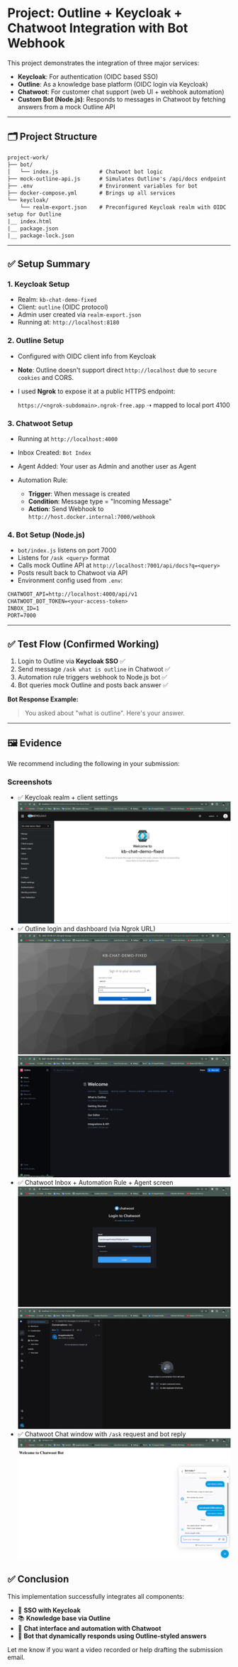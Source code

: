 # Project: Outline + Keycloak + Chatwoot Integration with Bot Webhook

This project demonstrates the integration of three major services:

* **Keycloak**: For authentication (OIDC based SSO)
* **Outline**: As a knowledge base platform (OIDC login via Keycloak)
* **Chatwoot**: For customer chat support (web UI + webhook automation)
* **Custom Bot (Node.js)**: Responds to messages in Chatwoot by fetching answers from a mock Outline API

---

## 🗂️ Project Structure

```
project-work/
├── bot/
│   └── index.js             # Chatwoot bot logic
├── mock-outline-api.js      # Simulates Outline's /api/docs endpoint
├── .env                     # Environment variables for bot
├── docker-compose.yml       # Brings up all services
└── keycloak/
    └── realm-export.json    # Preconfigured Keycloak realm with OIDC setup for Outline
|__ index.html
|__ package.json
|__ package-lock.json
```

---

## ✅ Setup Summary

### 1. **Keycloak Setup**

* Realm: `kb-chat-demo-fixed`
* Client: `outline` (OIDC protocol)
* Admin user created via `realm-export.json`
* Running at: `http://localhost:8180`

### 2. **Outline Setup**

* Configured with OIDC client info from Keycloak
* **Note**: Outline doesn't support direct `http://localhost` due to `secure cookies` and CORS.
* I used **Ngrok** to expose it at a public HTTPS endpoint:

  `https://<ngrok-subdomain>.ngrok-free.app` ➝ mapped to local port 4100

### 3. **Chatwoot Setup**

* Running at `http://localhost:4000`
* Inbox Created: `Bot Index`
* Agent Added: Your user as Admin and another user as Agent
* Automation Rule:

  * **Trigger**: When message is created
  * **Condition**: Message type = "Incoming Message"
  * **Action**: Send Webhook to `http://host.docker.internal:7000/webhook`

### 4. **Bot Setup (Node.js)**

* `bot/index.js` listens on port 7000
* Listens for `/ask <query>` format
* Calls mock Outline API at `http://localhost:7001/api/docs?q=<query>`
* Posts result back to Chatwoot via API
* Environment config used from `.env`:

```env
CHATWOOT_API=http://localhost:4000/api/v1
CHATWOOT_BOT_TOKEN=<your-access-token>
INBOX_ID=1
PORT=7000
```

---

## ✅ Test Flow (Confirmed Working)

1. Login to Outline via **Keycloak SSO** ✅
2. Send message `/ask what is outline` in Chatwoot ✅
3. Automation rule triggers webhook to Node.js bot ✅
4. Bot queries mock Outline and posts back answer ✅

**Bot Response Example:**

> You asked about "what is outline". Here's your answer.

---

## 🖼️ Evidence

We recommend including the following in your submission:

### Screenshots

* ✅ Keycloak realm + client settings
![Keycloak login](image.png)
* ✅ Outline login and dashboard (via Ngrok URL)
![Outline login page using keycloak](image-1.png)
![Outline Home Page](image-2.png)
* ✅ Chatwoot Inbox + Automation Rule + Agent screen
![Chatwoot login Page](image-3.png)
![Chatwoot Home Page](image-4.png)
* ✅ Chatwoot Chat window with `/ask` request and bot reply
![Bot response through index.js](image-5.png)


## ✅ Conclusion

This implementation successfully integrates all components:

* 🔐 **SSO with Keycloak**
* 📚 **Knowledge base via Outline**
* 💬 **Chat interface and automation with Chatwoot**
* 🤖 **Bot that dynamically responds using Outline-styled answers**

Let me know if you want a video recorded or help drafting the submission email.
